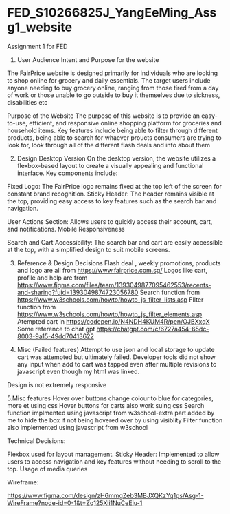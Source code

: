 # FED_S10266825J_YangEeMing_Assg1_website
Assignment 1 for FED

1. User Audience Intent and Purpose for the website

The FairPrice website is designed primarily for individuals who are looking to shop online for grocery and daily essentials. The target users include anyone needing to buy grocery online, ranging from those tired from a day of work or those unable to go outside to buy it themselves due to sickness, disabilities etc


Purpose of the Website
The purpose of this website is to provide an easy-to-use, efficient, and responsive online shopping platform for groceries and household items. Key features include being able to filter through different products, being able to search for whaever proucts consumers are trying to look for, look through all of the different flash deals and info about them



2. Design
Desktop Version
On the desktop version, the website utilizes a flexbox-based layout to create a visually appealing and functional interface. Key components include:

Fixed Logo: The FairPrice logo remains fixed at the top left of the screen for constant brand recognition.
Sticky Header: The header remains visible at the top, providing easy access to key features such as the search bar and navigation.


User Actions Section: Allows users to quickly access their account, cart, and notifications.
Mobile Responsiveness


Search and Cart Accessibility: The search bar and cart are easily accessible at the top, with a simplified design to suit mobile screens.


3. Reference & Design Decisions
Flash deal , weekly promotions, products and logo are all from https://www.fairprice.com.sg/
Logos like cart, profile and help are from https://www.figma.com/files/team/1393049877095462553/recents-and-sharing?fuid=1393049874723056780
Search function from https://www.w3schools.com/howto/howto_js_filter_lists.asp
FIlter function from https://www.w3schools.com/howto/howto_js_filter_elements.asp
Atempted cart in https://codepen.io/N4NDH4KUM4R/pen/OJBXxqX
Some reference to chat gpt https://chatgpt.com/c/6727a454-65dc-8003-9a15-49dd70413622


4. Misc (Failed features)
Attempt to use json and local storage to update cart was attempted but ultimately failed. Developer tools did not show any input when add to cart was tapped even after
multiple revisions to javascript even though my html was linked.

 Design is not extremely responsive

5.Misc features
Hover over buttons change colour to blue for categories, more et using css
Hover buttons for carts also work suing css
Search function implmented using javascript from w3school-extra part added by me to hide the box if not being hovered over by using visiblity
Filter function also implemented using javascript from w3school


Technical Decisions:

Flexbox used for layout management.
Sticky Header: Implemented to allow users to access navigation and key features without needing to scroll to the top.
Usage of media queries

Wireframe:

https://www.figma.com/design/zH6mmgZeb3MBJXQKzYq1ps/Asg-1-WireFrame?node-id=0-1&t=Zq125Xli1NuCeEiu-1
